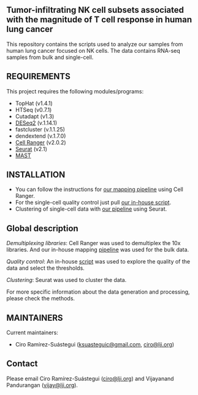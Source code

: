 Tumor-infiltrating NK cell subsets associated with the magnitude of T cell response in human lung cancer
------------

This repository contains the scripts used to analyze our samples from human lung cancer focused on NK cells.
The data contains RNA-seq samples from bulk and single-cell.

REQUIREMENTS
------------

This project requires the following modules/programs:

* TopHat (v1.4.1)
* HTSeq (v0.7.1)
* Cutadapt (v1.3)
* [DESeq2](https://bioconductor.org/packages/release/bioc/html/DESeq2.html) (v.1.14.1)
* fastcluster (v.1.1.25)
* dendextend (v.1.7.0)
* [Cell Ranger](https://support.10xgenomics.com/single-cell-gene-expression/software/pipelines/latest/what-is-cell-ranger) (v2.0.2)
* [Seurat](https://satijalab.org/seurat) (v2.1)
* [MAST](https://www.bioconductor.org/packages/release/bioc/html/MAST.html)

INSTALLATION
------------

* You can follow the instructions for [our mapping pipeline](https://github.com/vijaybioinfo/cellranger_wrappeR) using Cell Ranger.
* For the single-cell quality control just pull [our in-house script](https://github.com/vijaybioinfo/quality_control).
* Clustering of single-cell data with [our pipeline](https://github.com/vijaybioinfo/clustering) using Seurat.

Global description
------------

*Demultiplexing libraries*: Cell Ranger was used to demultiplex the 10x libraries. And our in-house
mapping [pipeline](https://github.com/ndu-UCSD/LJI_RNA_SEQ_PIPELINE_V2) was used for the bulk data.

*Quality control*: An in-house [script](https://github.com/vijaybioinfo/quality_control)
was used to explore the quality of the data and select the thresholds.

*Clustering*: Seurat was used to cluster the data.

For more specific information about the data generation and processing, please check the methods.

MAINTAINERS
-----------

Current maintainers:
* Ciro Ramírez-Suástegui (ksuasteguic@gmail.com, ciro@lji.org)

Contact
-----------
Please email Ciro Ramírez-Suástegui (ciro@lji.org) and Vijayanand Pandurangan (vijay@lji.org).
